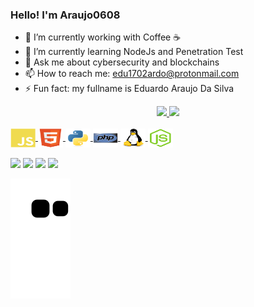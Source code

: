 ### Hello! I'm Araujo0608


- 🔭 I’m currently working with Coffee ☕
- 🌱 I’m currently learning NodeJs and Penetration Test
- 💬 Ask me about cybersecurity and blockchains
- 📫 How to reach me: edu1702ardo@protonmail.com
- ⚡ Fun fact: my fullname is Eduardo Araujo Da Silva


<div align="center">
  <a href="https://github.com/araujo0608">
  <img height="48%" src="https://github-readme-stats.vercel.app/api?username=araujo0608&show_icons=true&theme=merko&include_all_commits=true&count_private=true"/>
  <img height="48%" src="https://github-readme-stats.vercel.app/api/top-langs/?username=araujo0608&layout=compact&langs_count=7&theme=merko"/>
</div>

<div style="display: inline_block"><br>
  <img align="center" alt="Js" height="30" width="40" src="https://raw.githubusercontent.com/devicons/devicon/master/icons/javascript/javascript-plain.svg">
  <img align="center" alt="HTML" height="30" width="40" src="https://raw.githubusercontent.com/devicons/devicon/master/icons/html5/html5-original.svg">
  <img align="center" alt="Python" height="30" width="40" src="https://raw.githubusercontent.com/devicons/devicon/master/icons/python/python-original.svg">
  <img align="center" alt="PHP" height="30" width="40" src="https://github.com/devicons/devicon/blob/master/icons/php/php-original.svg">
  <img align="center" alt="Linux" height="30" width="40" src="https://github.com/devicons/devicon/blob/master/icons/linux/linux-original.svg">
  <img align="center" alt="NodeJs" height="30" width="40" src="https://github.com/devicons/devicon/blob/master/icons/nodejs/nodejs-original.svg">
</div>
<br>  
<div> 
  <a href = "mailto:edu1702ardo@protonmail.com"><img src="https://img.shields.io/badge/ProtonMail-8B89CC?style=for-the-badge&logo=protonmail&logoColor=white" target="_blank"></a>
  <a href="https://www.linkedin.com/in/rafaella-ballerini-45875016a" target="_blank"><img src="https://img.shields.io/badge/-LinkedIn-%230077B5?style=for-the-badge&logo=linkedin&logoColor=white" target="_blank"></a>
  <a href="https://bitcoin.org/en/" target="_blank"><img src="https://img.shields.io/badge/Bitcoin-000000?style=for-the-badge&logo=bitcoin&logoColor=white" target="_blank"></a>
  <a href="https://medium.com/@edu1702ardo" target="_blank"><img src="https://img.shields.io/badge/Medium-12100E?style=for-the-badge&logo=medium&logoColor=white" target="_blank"></a>
  
  
  
  
 
  ![Snake animation](https://github.com/araujo0608/araujo0608/blob/output/github-contribution-grid-snake.svg)
 
</div>
